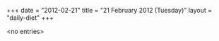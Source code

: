 +++
date = "2012-02-21"
title = "21 February 2012 (Tuesday)"
layout = "daily-diet"
+++

<p>&lt;no entries&gt;</p>